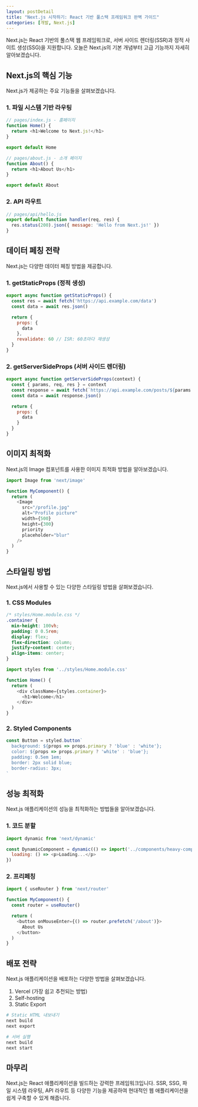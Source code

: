 ```yaml
---
layout: postDetail
title: "Next.js 시작하기: React 기반 풀스택 프레임워크 완벽 가이드"
categories: [개발, Next.js]
---
```


Next.js는 React 기반의 풀스택 웹 프레임워크로, 서버 사이드 렌더링(SSR)과 정적 사이트 생성(SSG)을 지원합니다. 오늘은 Next.js의 기본 개념부터 고급 기능까지 자세히 알아보겠습니다.

## Next.js의 핵심 기능

Next.js가 제공하는 주요 기능들을 살펴보겠습니다.

### 1. 파일 시스템 기반 라우팅

```javascript
// pages/index.js - 홈페이지
function Home() {
  return <h1>Welcome to Next.js!</h1>
}

export default Home

// pages/about.js - 소개 페이지
function About() {
  return <h1>About Us</h1>
}

export default About
```

### 2. API 라우트

```javascript
// pages/api/hello.js
export default function handler(req, res) {
  res.status(200).json({ message: 'Hello from Next.js!' })
}
```

## 데이터 페칭 전략

Next.js는 다양한 데이터 페칭 방법을 제공합니다.

### 1. getStaticProps (정적 생성)

```javascript
export async function getStaticProps() {
  const res = await fetch('https://api.example.com/data')
  const data = await res.json()

  return {
    props: {
      data
    },
    revalidate: 60 // ISR: 60초마다 재생성
  }
}
```

### 2. getServerSideProps (서버 사이드 렌더링)

```javascript
export async function getServerSideProps(context) {
  const { params, req, res } = context
  const response = await fetch(`https://api.example.com/posts/${params.id}`)
  const data = await response.json()

  return {
    props: {
      data
    }
  }
}
```

## 이미지 최적화

Next.js의 Image 컴포넌트를 사용한 이미지 최적화 방법을 알아보겠습니다.

```javascript
import Image from 'next/image'

function MyComponent() {
  return (
    <Image
      src="/profile.jpg"
      alt="Profile picture"
      width={500}
      height={300}
      priority
      placeholder="blur"
    />
  )
}
```

## 스타일링 방법

Next.js에서 사용할 수 있는 다양한 스타일링 방법을 살펴보겠습니다.

### 1. CSS Modules

```css
/* styles/Home.module.css */
.container {
  min-height: 100vh;
  padding: 0 0.5rem;
  display: flex;
  flex-direction: column;
  justify-content: center;
  align-items: center;
}
```

```javascript
import styles from '../styles/Home.module.css'

function Home() {
  return (
    <div className={styles.container}>
      <h1>Welcome</h1>
    </div>
  )
}
```

### 2. Styled Components

```javascript
const Button = styled.button`
  background: ${props => props.primary ? 'blue' : 'white'};
  color: ${props => props.primary ? 'white' : 'blue'};
  padding: 0.5em 1em;
  border: 2px solid blue;
  border-radius: 3px;
`
```

## 성능 최적화

Next.js 애플리케이션의 성능을 최적화하는 방법들을 알아보겠습니다.

### 1. 코드 분할

```javascript
import dynamic from 'next/dynamic'

const DynamicComponent = dynamic(() => import('../components/heavy-component'), {
  loading: () => <p>Loading...</p>
})
```

### 2. 프리페칭

```javascript
import { useRouter } from 'next/router'

function MyComponent() {
  const router = useRouter()

  return (
    <button onMouseEnter={() => router.prefetch('/about')}>
      About Us
    </button>
  )
}
```

## 배포 전략

Next.js 애플리케이션을 배포하는 다양한 방법을 살펴보겠습니다.

1. Vercel (가장 쉽고 추천되는 방법)
2. Self-hosting
3. Static Export

```bash
# Static HTML 내보내기
next build
next export

# 서버 실행
next build
next start
```

## 마무리

Next.js는 React 애플리케이션을 빌드하는 강력한 프레임워크입니다. SSR, SSG, 파일 시스템 라우팅, API 라우트 등 다양한 기능을 제공하여 현대적인 웹 애플리케이션을 쉽게 구축할 수 있게 해줍니다.
